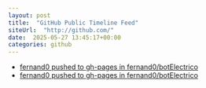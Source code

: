 ```yaml
---
layout: post
title:  "GitHub Public Timeline Feed"
siteUrl:  "http://github.com/"
date:  2025-05-27 13:45:17+00:00
categories: github
---
```

*  [fernand0 pushed to gh-pages in fernand0/botElectrico](https://github.com/fernand0/botElectrico/compare/c67b3f6915...379f048a23)
*  [fernand0 pushed to gh-pages in fernand0/botElectrico](https://github.com/fernand0/botElectrico/compare/c67c6e808f...751d620495)
